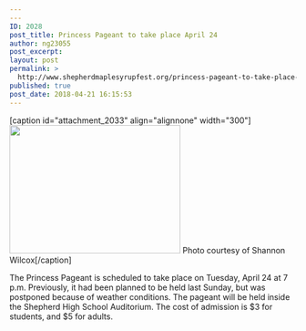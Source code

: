 ```yaml
---
---
ID: 2028
post_title: Princess Pageant to take place April 24
author: ng23055
post_excerpt:
layout: post
permalink: >
  http://www.shepherdmaplesyrupfest.org/princess-pageant-to-take-place-april-24/
published: true
post_date: 2018-04-21 16:15:53
---
```

[caption id="attachment_2033" align="alignnone" width="300"]<img class="wp-image-2033 size-medium" src="http://www.shepherdmaplesyrupfest.org/wp-content/uploads/2018/04/31059475_10211994352194813_1304196454704742400_n-300x225.jpg" alt="" width="300" height="225" /> Photo courtesy of Shannon Wilcox[/caption]

The Princess Pageant is scheduled to take place on Tuesday, April 24 at 7 p.m. Previously, it had been planned to be held last Sunday, but was postponed because of weather conditions. The pageant will be held inside the Shepherd High School Auditorium. The cost of admission is $3 for students, and $5 for adults.